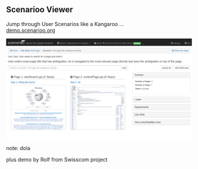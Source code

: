 ## Scenarioo Viewer

Jump through User Scenarios like a Kangaroo ...<br>[demo.scenarioo.org](http://demo.scenarioo.org)

[![](images/scenarioo-webapp.png)](http://demo.scenarioo.org)


note:
dola

plus demo by Rolf from Swisscom project